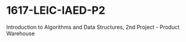 # 1617-LEIC-IAED-P2
Introduction to Algorithms and Data Structures, 2nd Project - Product Warehouse
